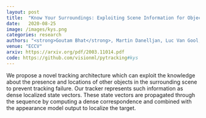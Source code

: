 ```yaml
---
layout: post
title:  "Know Your Surroundings: Exploiting Scene Information for Object Tracking"
date:   2020-08-25
image: /images/kys.png
categories: research
authors: "<strong>Goutam Bhat</strong>, Martin Danelljan, Luc Van Gool, Radu Timofte"
venue: "ECCV"
arxiv: https://arxiv.org/pdf/2003.11014.pdf
code: https://github.com/visionml/pytracking#kys
---
```


We propose a novel tracking architecture which can exploit the knowledge about the presence and locations of other objects in the surrounding scene to prevent tracking failure. Our tracker represents such information as dense localized state vectors. These state vectors are propagated through the sequence by computing a dense correspondence and combined with the appearance model output to localize the target.
